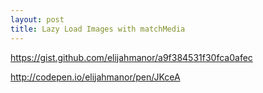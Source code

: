 ```yaml
---
layout: post
title: Lazy Load Images with matchMedia
---
```


https://gist.github.com/elijahmanor/a9f384531f30fca0afec

http://codepen.io/elijahmanor/pen/JKceA